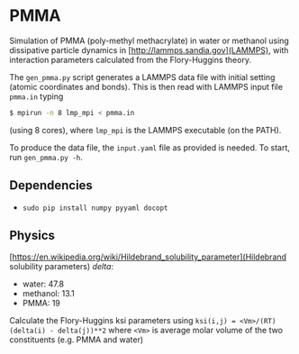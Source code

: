 # PMMA

Simulation of PMMA (poly-methyl methacrylate) in water or methanol 
using dissipative particle dynamics in [http://lammps.sandia.gov](LAMMPS),
with interaction parameters calculated from the Flory-Huggins theory.

The `gen_pmma.py` script generates a LAMMPS data file with initial setting (atomic coordinates
and bonds). This is then read with LAMMPS input file `pmma.in` typing 
```bash
$ mpirun -n 8 lmp_mpi < pmma.in
``` 
(using 8 cores), where `lmp_mpi` is the LAMMPS executable (on the PATH).

To produce the data file, the `input.yaml` file as provided is needed.
To start, run `gen_pmma.py -h`.


## Dependencies
* `sudo pip install numpy pyyaml docopt`


## Physics
[https://en.wikipedia.org/wiki/Hildebrand_solubility_parameter](Hildebrand solubility parameters) $delta$:
* water: 47.8
* methanol: 13.1
* PMMA: 19

Calculate the Flory-Huggins ksi parameters using
`ksi(i,j) = <Vm>/(RT) (delta(i) - delta(j))**2`
where `<Vm>` is average molar volume of the two constituents (e.g. PMMA and water)
